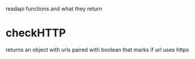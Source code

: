 readapi functions and what they return

# checkHTTP
returns an object with urls paired with boolean that marks if url uses https

